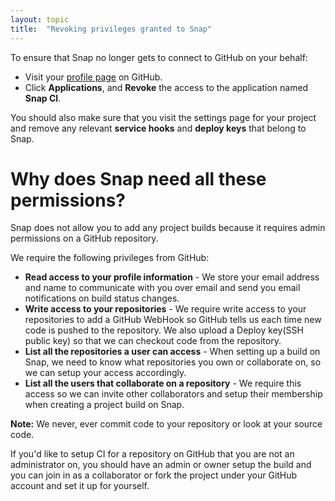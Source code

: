 ```yaml
---
layout: topic
title:  "Revoking privileges granted to Snap"
---
```


To ensure that Snap no longer gets to connect to GitHub on your behalf:

* Visit your [profile page](https://github.com/settings/profile) on GitHub.
* Click **Applications**, and **Revoke** the access to the application named **Snap CI**.

You should also make sure that you visit the settings page for your project and remove any relevant **service hooks** and **deploy keys** that belong to Snap.

# Why does Snap need all these permissions?

Snap does not allow you to add any project builds because it requires admin permissions on a GitHub repository.

We require the following privileges from GitHub:

* **Read access to your profile information** - We store your email address and name to communicate with you over email and send you email notifications on build status changes.
* **Write access to your repositories** - We require write access to your repositories to add a GitHub WebHook so GitHub tells us each time new code is pushed to the repository. We also upload a Deploy key(SSH public key) so that we can checkout code from the repository.
* **List all the repositories a user can access** - When setting up a build on Snap, we need to know what repositories you own or collaborate on, so we can setup your access accordingly.
* **List all the users that collaborate on a repository** - We require this access so we can invite other collaborators and setup their membership when creating a project build on Snap.

**Note:** We never, ever commit code to your repository or look at your source code.

If you'd like to setup CI for a repository on GitHub that you are not an administrator on, you should have an admin or owner setup the build and you can join in as a collaborator or fork the project under your GitHub account and set it up for yourself.
